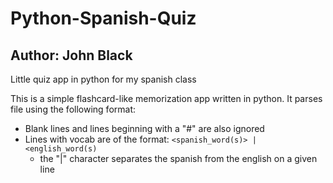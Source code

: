 # Python-Spanish-Quiz
## Author: John Black

Little quiz app in python for my spanish class

This is a simple flashcard-like memorization app written in python.
It parses file using the following format:

- Blank lines and lines beginning with a "#" are also ignored
- Lines with vocab are of the format: `<spanish_word(s)> | <english_word(s)`
    - the "|" character separates the spanish from the english on a given line
